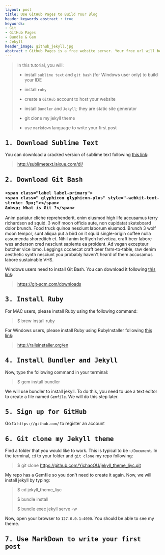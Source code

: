 ```yaml
---
layout: post
title: Use GitHub Pages to Build Your Blog
header_keywords_abstract : true
keywords:
- Git
- GitHub Pages
- Bundle & Gem
- Jekyll
header_image: github_jekyll.jpg
abstract : Github Pages is a free website server. Your free url will be your_user_name.github.io. It is pretty cool, isn't it?
---
```


> In this tutorial, you will:
>
> * install `sublime text` and `git bash` (for Windows user only) to build your IDE
>
> * install `ruby`
>
> * create a `GitHub` account to host your website
>
> * install `Bundler` and `Jekyll`; they are static site generator
>
> * git clone my jekyll theme
>
> * use `markdown` language to write your first post


## <kbd> 1. Download Sublime Text </kbd> 

You can download a cracked version of sublime text following [this link](http://sublimetext.iaixue.com/dl/): 

> http://sublimetext.iaixue.com/dl/

## <kbd> 2. Download Git Bash </kbd>

<!-- <h3  data-target="#collapseOne" data-toggle="collapse"><span class="label label-primary">What is Git ?</span><i class="icon-chevron-up"></i></h3>
<blockquote  id="collapseOne">asddddddd</blockquote >

 -->

<h3  data-target="#collapseOne" data-toggle="collapse">

	<span class="label label-primary">
    <span class=" glyphicon glyphicon-plus" style="-webkit-text-stroke: 3px;"></span> 
    &nbsp; What is Git ?</span>


</h3>

<div id="collapseOne" class="panel-collapse collapse panel panel-default">
      <div class="panel-body">
        Anim pariatur cliche reprehenderit, enim eiusmod high life accusamus terry richardson ad squid. 3 wolf moon officia aute, non cupidatat skateboard dolor brunch. Food truck quinoa nesciunt laborum eiusmod. Brunch 3 wolf moon tempor, sunt aliqua put a bird on it squid single-origin coffee nulla assumenda shoreditch et. Nihil anim keffiyeh helvetica, craft beer labore wes anderson cred nesciunt sapiente ea proident. Ad vegan excepteur butcher vice lomo. Leggings occaecat craft beer farm-to-table, raw denim aesthetic synth nesciunt you probably haven't heard of them accusamus labore sustainable VHS.
      </div>
</div>


Windows users need to install Git Bash. You can download it following [this link](https://git-scm.com/downloads):

> https://git-scm.com/downloads

## <kbd> 3. Install Ruby </kbd>

For MAC users, please install Ruby using the following command:

>  $ brew install ruby

For Windows users, please install Ruby using RubyInstaller following [this link](http://railsinstaller.org/en):

> http://railsinstaller.org/en


## <kbd> 4. Install Bundler and Jekyll </kbd> 

Now, type the following command in your terminal:

> $ gem install bundler

We will use bundler to install jekyll. To do this, you need to use a text editor to create a file named `Gemfile`. We will do this step later.







## <kbd> 5. Sign up for GitHub </kbd> 

Go to `https://github.com/` to register an account








## <kbd> 6. Git clone my Jekyll theme </kbd> 

Find a folder that you would like to work. This is typical to be `~/Document`. In the terminal, `cd` to your folder and `git clone` my repo following:

> $ git clone https://github.com/YichaoOU/jekyll_theme_liyc.git

My repo has a Gemfile so you don't need to create it again. Now, we will install jekyll by typing:



> $ cd jekyll_theme_liyc
>
> $ bundle install
>
> $ bundle exec jekyll serve -w


Now, open your browser to `127.0.0.1:4000`. You should be able to see my theme.


## <kbd> 7. Use MarkDown to write your first post </kbd> 

